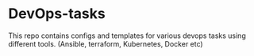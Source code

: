 # DevOps-tasks

This repo contains configs and templates for various devops tasks using different tools. (Ansible, terraform, Kubernetes, Docker etc)